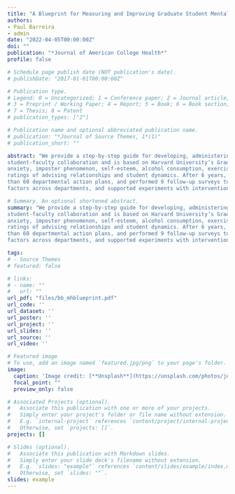 ```yaml
---
title: "A Blueprint for Measuring and Improving Graduate Student Mental Health"
authors:
- Paul Barreira
- admin
date: "2022-04-05T00:00:00Z"
doi: ""
publication: "*Journal of American College Health*"
profile: false

# Schedule page publish date (NOT publication's date).
# publishDate: "2017-01-01T00:00:00Z"

# Publication type.
# Legend: 0 = Uncategorized; 1 = Conference paper; 2 = Journal article;
# 3 = Preprint / Working Paper; 4 = Report; 5 = Book; 6 = Book section;
# 7 = Thesis; 8 = Patent
# publication_types: ["2"]

# Publication name and optional abbreviated publication name.
# publication: "*Journal of Source Themes, 1*(1)"
# publication_short: ""

abstract: "We provide a step-by-step guide for developing, administering, evaluating, and acting on a survey-based study of graduate student mental health. Blueprint focuses on forging
student-faculty collaboration and is based on Harvard University’s Graduate Student Mental Health Initiative (GSMHI). The survey tool we use includes validated screening instruments for depression,
anxiety, imposter phenomenon, self-esteem, alcohol consumption, exercise and sleep habits, and loneliness. It also includes environmental questions that collect epidemiologic data, as well as
ratings of advising relationships and student dynamics. After 6 years, GSMHI has analyzed data from 30 different PhD programs and 4,866 students, overseen the implementation of more
than 60 departmental action plans, and performed 9 follow-up surveys to assess progress. It has achieved high response rates (60–90%), discovered wide variation in mental health and environmental
factors across departments, and supported experiments with interventions. We hope this blueprint helps other universities run similar initiatives."

# Summary. An optional shortened abstract.
summary: "We provide a step-by-step guide for developing, administering, evaluating, and acting on a survey-based study of graduate student mental health. Blueprint focuses on forging
student-faculty collaboration and is based on Harvard University’s Graduate Student Mental Health Initiative (GSMHI). The survey tool we use includes validated screening instruments for depression,
anxiety, imposter phenomenon, self-esteem, alcohol consumption, exercise and sleep habits, and loneliness. It also includes environmental questions that collect epidemiologic data, as well as
ratings of advising relationships and student dynamics. After 6 years, GSMHI has analyzed data from 30 different PhD programs and 4,866 students, overseen the implementation of more
than 60 departmental action plans, and performed 9 follow-up surveys to assess progress. It has achieved high response rates (60–90%), discovered wide variation in mental health and environmental
factors across departments, and supported experiments with interventions. We hope this blueprint helps other universities run similar initiatives."

tags:
# - Source Themes
# featured: false

# links:
# - name: ""
#   url: ""
url_pdf: "files/bb_mhblueprint.pdf"
url_code: ''
url_dataset: ''
url_poster: ''
url_project: ''
url_slides: ''
url_source: ''
url_video: ''

# Featured image
# To use, add an image named `featured.jpg/png` to your page's folder. 
image:
  caption: 'Image credit: [**Unsplash**](https://unsplash.com/photos/jdD8gXaTZsc)'
  focal_point: ""
  preview_only: false

# Associated Projects (optional).
#   Associate this publication with one or more of your projects.
#   Simply enter your project's folder or file name without extension.
#   E.g. `internal-project` references `content/project/internal-project/index.md`.
#   Otherwise, set `projects: []`.
projects: []

# Slides (optional).
#   Associate this publication with Markdown slides.
#   Simply enter your slide deck's filename without extension.
#   E.g. `slides: "example"` references `content/slides/example/index.md`.
#   Otherwise, set `slides: ""`.
slides: example
---
```

